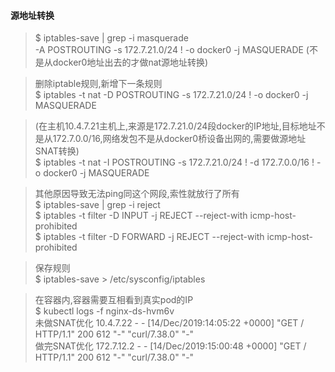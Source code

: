 #### 源地址转换
> $ iptables-save | grep -i masquerade  
>-A POSTROUTING -s 172.7.21.0/24 ! -o docker0 -j MASQUERADE  (不是从docker0地址出去的才做nat源地址转换)

> 删除iptable规则,新增下一条规则  
> $ iptables -t nat -D POSTROUTING -s 172.7.21.0/24 ! -o docker0 -j MASQUERADE  

> (在主机10.4.7.21主机上,来源是172.7.21.0/24段docker的IP地址,目标地址不是从172.7.0.0/16,网络发包不是从docker0桥设备出网的,需要做源地址SNAT转换)  
> $ iptables -t nat -I POSTROUTING -s 172.7.21.0/24 ! -d 172.7.0.0/16 ! -o docker0 -j MASQUERADE  

> 其他原因导致无法ping同这个网段,索性就放行了所有  
> $ iptables-save | grep -i reject  
> $ iptables -t filter -D INPUT -j REJECT --reject-with icmp-host-prohibited  
> $ iptables -t filter -D FORWARD -j REJECT --reject-with icmp-host-prohibited


> 保存规则  
> $ iptables-save > /etc/sysconfig/iptables

> 在容器内,容器需要互相看到真实pod的IP  
> $ kubectl logs -f nginx-ds-hvm6v  
未做SNAT优化
10.4.7.22 - - [14/Dec/2019:14:05:22 +0000] "GET / HTTP/1.1" 200 612 "-" "curl/7.38.0" "-"  
做完SNAT优化
172.7.12.2 - - [14/Dec/2019:15:00:48 +0000] "GET / HTTP/1.1" 200 612 "-" "curl/7.38.0" "-"

